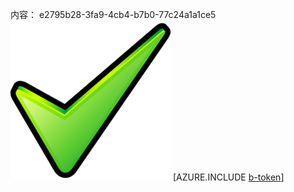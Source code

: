内容： e2795b28-3fa9-4cb4-b7b0-77c24a1a1ce5![图像](8a2fca46-01ed-4f8c-93ff-80dde72d5e14.png)
[AZURE.INCLUDE [b-token](181d9271-12c6-4de2-a48f-b81187f1e51f.md)]
